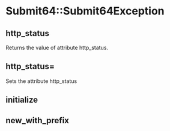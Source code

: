 # Submit64::Submit64Exception



## http_status
Returns the value of attribute http_status.

## http_status=
Sets the attribute http_status

## initialize


## new_with_prefix


